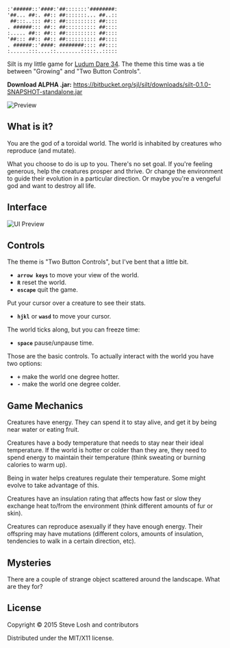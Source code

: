     :'######::'####:'##:::::::'########:
    '##... ##:. ##:: ##:::::::... ##..::
     ##:::..::: ##:: ##:::::::::: ##::::
    . ######::: ##:: ##:::::::::: ##::::
    :..... ##:: ##:: ##:::::::::: ##::::
    '##::: ##:: ##:: ##:::::::::: ##::::
    . ######::'####: ########:::: ##::::
    :......:::....::........:::::..:::::

Silt is my little game for [Ludum Dare
34](http://ludumdare.com/compo/2015/12/09/welcome-to-ludum-dare-34/).  The theme
this time was a tie between "Growing" and "Two Button Controls".

**Download ALPHA .jar:** <https://bitbucket.org/sjl/silt/downloads/silt-0.1.0-SNAPSHOT-standalone.jar>

![Preview](http://i.imgur.com/NkEIerF.gif)

## What is it?

You are the god of a toroidal world.  The world is inhabited by creatures who
reproduce (and mutate).

What you choose to do is up to you.  There's no set goal.  If you're feeling
generous, help the creatures prosper and thrive.  Or change the environment to
guide their evolution in a particular direction.  Or maybe you're a vengeful god
and want to destroy all life.

## Interface

![UI Preview](http://i.imgur.com/t87cVC8.png)

## Controls

The theme is "Two Button Controls", but I've bent that a little bit.

* **`arrow keys`** to move your view of the world.
* **`R`** reset the world.
* **`escape`** quit the game.

Put your cursor over a creature to see their stats.

* **`hjkl`** or **`wasd`** to move your cursor.

The world ticks along, but you can freeze time:

* **`space`** pause/unpause time.

Those are the basic controls.  To actually interact with the world you have two
options:

* **`+`** make the world one degree hotter.
* **`-`** make the world one degree colder.


## Game Mechanics

Creatures have energy.  They can spend it to stay alive, and get it by being
near water or eating fruit.

Creatures have a body temperature that needs to stay near their ideal
temperature.  If the world is hotter or colder than they are, they need to spend
energy to maintain their temperature (think sweating or burning calories to warm
up).

Being in water helps creatures regulate their temperature.  Some might evolve to
take advantage of this.

Creatures have an insulation rating that affects how fast or slow they exchange
heat to/from the environment (think different amounts of fur or skin).

Creatures can reproduce asexually if they have enough energy.  Their offspring
may have mutations (different colors, amounts of insulation, tendencies to walk
in a certain direction, etc).

## Mysteries

There are a couple of strange object scattered around the landscape.  What are
they for?

## License

Copyright © 2015 Steve Losh and contributors

Distributed under the MIT/X11 license.
